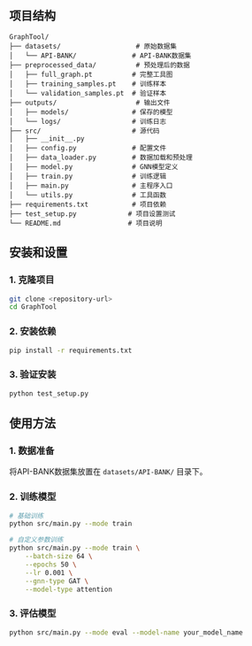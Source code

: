## 项目结构

```
GraphTool/
├── datasets/                   # 原始数据集
│   └── API-BANK/              # API-BANK数据集
├── preprocessed_data/          # 预处理后的数据
│   ├── full_graph.pt          # 完整工具图
│   ├── training_samples.pt    # 训练样本
│   └── validation_samples.pt  # 验证样本
├── outputs/                    # 输出文件
│   ├── models/                # 保存的模型
│   └── logs/                  # 训练日志
├── src/                       # 源代码
│   ├── __init__.py
│   ├── config.py              # 配置文件
│   ├── data_loader.py         # 数据加载和预处理
│   ├── model.py               # GNN模型定义
│   ├── train.py               # 训练逻辑
│   ├── main.py                # 主程序入口
│   └── utils.py               # 工具函数
├── requirements.txt           # 项目依赖
├── test_setup.py             # 项目设置测试
└── README.md                 # 项目说明
```

## 安装和设置

### 1. 克隆项目
```bash
git clone <repository-url>
cd GraphTool
```

### 2. 安装依赖
```bash
pip install -r requirements.txt
```

### 3. 验证安装
```bash
python test_setup.py
```

## 使用方法

### 1. 数据准备
将API-BANK数据集放置在 `datasets/API-BANK/` 目录下。

### 2. 训练模型
```bash
# 基础训练
python src/main.py --mode train

# 自定义参数训练
python src/main.py --mode train \
    --batch-size 64 \
    --epochs 50 \
    --lr 0.001 \
    --gnn-type GAT \
    --model-type attention
```

### 3. 评估模型
```bash
python src/main.py --mode eval --model-name your_model_name
```

